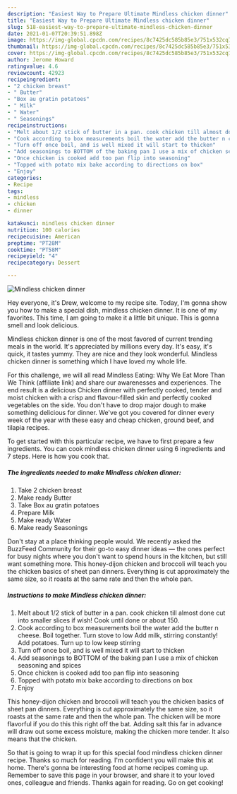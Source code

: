 ```yaml
---
description: "Easiest Way to Prepare Ultimate Mindless chicken dinner"
title: "Easiest Way to Prepare Ultimate Mindless chicken dinner"
slug: 518-easiest-way-to-prepare-ultimate-mindless-chicken-dinner
date: 2021-01-07T20:39:51.898Z
image: https://img-global.cpcdn.com/recipes/8c7425dc585b85e3/751x532cq70/mindless-chicken-dinner-recipe-main-photo.jpg
thumbnail: https://img-global.cpcdn.com/recipes/8c7425dc585b85e3/751x532cq70/mindless-chicken-dinner-recipe-main-photo.jpg
cover: https://img-global.cpcdn.com/recipes/8c7425dc585b85e3/751x532cq70/mindless-chicken-dinner-recipe-main-photo.jpg
author: Jerome Howard
ratingvalue: 4.6
reviewcount: 42923
recipeingredient:
- "2 chicken breast"
- " Butter"
- "Box au gratin potatoes"
- " Milk"
- " Water"
- " Seasonings"
recipeinstructions:
- "Melt about 1/2 stick of butter in a pan. cook chicken till almost done cut into smaller slices if wish! Cook until done or about 150."
- "Cook according to box measurements boil the water add the butter n cheese. Boil together. Turn stove to low Add milk, stirring constantly! Add potatoes. Turn up to low keep stirring"
- "Turn off once boil, and is well mixed it will start to thicken"
- "Add seasonings to BOTTOM of the baking pan I use a mix of chicken seasoning and spices"
- "Once chicken is cooked add too pan flip into seasoning"
- "Topped with potato mix bake according to directions on box"
- "Enjoy"
categories:
- Recipe
tags:
- mindless
- chicken
- dinner

katakunci: mindless chicken dinner 
nutrition: 100 calories
recipecuisine: American
preptime: "PT28M"
cooktime: "PT58M"
recipeyield: "4"
recipecategory: Dessert

---
```



![Mindless chicken dinner](https://img-global.cpcdn.com/recipes/8c7425dc585b85e3/751x532cq70/mindless-chicken-dinner-recipe-main-photo.jpg)

Hey everyone, it's Drew, welcome to my recipe site. Today, I'm gonna show you how to make a special dish, mindless chicken dinner. It is one of my favorites. This time, I am going to make it a little bit unique. This is gonna smell and look delicious.

Mindless chicken dinner is one of the most favored of current trending meals in the world. It's appreciated by millions every day. It's easy, it's quick, it tastes yummy. They are nice and they look wonderful. Mindless chicken dinner is something which I have loved my whole life.

For this challenge, we will all read Mindless Eating: Why We Eat More Than We Think (affiliate link) and share our awarenesses and experiences. The end result is a delicious Chicken dinner with perfectly cooked, tender and moist chicken with a crisp and flavour-filled skin and perfectly cooked vegetables on the side. You don&#39;t have to drop major dough to make something delicious for dinner. We&#39;ve got you covered for dinner every week of the year with these easy and cheap chicken, ground beef, and tilapia recipes.


To get started with this particular recipe, we have to first prepare a few ingredients. You can cook mindless chicken dinner using 6 ingredients and 7 steps. Here is how you cook that.

<!--inarticleads1-->

##### The ingredients needed to make Mindless chicken dinner:

1. Take 2 chicken breast
1. Make ready  Butter
1. Take Box au gratin potatoes
1. Prepare  Milk
1. Make ready  Water
1. Make ready  Seasonings


Don&#39;t stay at a place thinking people would. We recently asked the BuzzFeed Community for their go-to easy dinner ideas — the ones perfect for busy nights where you don&#39;t want to spend hours in the kitchen, but still want something more. This honey-dijon chicken and broccoli will teach you the chicken basics of sheet pan dinners. Everything is cut approximately the same size, so it roasts at the same rate and then the whole pan. 

<!--inarticleads2-->

##### Instructions to make Mindless chicken dinner:

1. Melt about 1/2 stick of butter in a pan. cook chicken till almost done cut into smaller slices if wish! Cook until done or about 150.
1. Cook according to box measurements boil the water add the butter n cheese. Boil together. Turn stove to low Add milk, stirring constantly! Add potatoes. Turn up to low keep stirring
1. Turn off once boil, and is well mixed it will start to thicken
1. Add seasonings to BOTTOM of the baking pan I use a mix of chicken seasoning and spices
1. Once chicken is cooked add too pan flip into seasoning
1. Topped with potato mix bake according to directions on box
1. Enjoy


This honey-dijon chicken and broccoli will teach you the chicken basics of sheet pan dinners. Everything is cut approximately the same size, so it roasts at the same rate and then the whole pan. The chicken will be more flavorful if you do this this right off the bat. Adding salt this far in advance will draw out some excess moisture, making the chicken more tender. It also means that the chicken. 

So that is going to wrap it up for this special food mindless chicken dinner recipe. Thanks so much for reading. I'm confident you will make this at home. There's gonna be interesting food at home recipes coming up. Remember to save this page in your browser, and share it to your loved ones, colleague and friends. Thanks again for reading. Go on get cooking!
